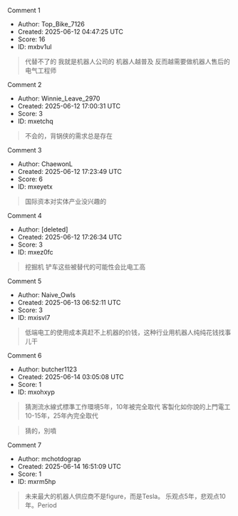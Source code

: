 Comment 1

- Author: Top_Bike_7126
- Created: 2025-06-12 04:47:25 UTC
- Score: 16
- ID: mxbv1ul

> 代替不了的 我就是机器人公司的 机器人越普及 反而越需要做机器人售后的电气工程师

Comment 2

- Author: Winnie_Leave_2970
- Created: 2025-06-12 17:00:31 UTC
- Score: 3
- ID: mxetchq

> 不会的，背锅侠的需求总是存在

Comment 3

- Author: ChaewonL
- Created: 2025-06-12 17:23:49 UTC
- Score: 6
- ID: mxeyetx

> 国际资本对实体产业没兴趣的

Comment 4

- Author: [deleted]
- Created: 2025-06-12 17:26:34 UTC
- Score: 3
- ID: mxez0fc

> 挖掘机 铲车这些被替代的可能性会比电工高

Comment 5

- Author: Naive_Owls
- Created: 2025-06-13 06:52:11 UTC
- Score: 3
- ID: mxisvl7

> 低端电工的使用成本真赶不上机器的价钱，这种行业用机器人纯纯花钱找事儿干

Comment 6

- Author: butcher1123
- Created: 2025-06-14 03:05:08 UTC
- Score: 1
- ID: mxohxyp

> 猜測流水線式標準工作環境5年，10年被完全取代
> 客製化如你說的上門電工10-15年，25年內完全取代

> 猜的，別噴

Comment 7

- Author: mchotdograp
- Created: 2025-06-14 16:51:09 UTC
- Score: 1
- ID: mxrm5hp

> 未来最大的机器人供应商不是figure，而是Tesla。
> 乐观点5年，悲观点10年。Period
